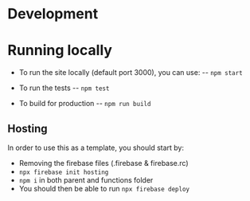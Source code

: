 # Development

# Running locally
- To run the site locally (default port 3000), you can use:
 -- `npm start`
- To run the tests
-- `npm test`

- To build for production
-- `npm run build`

## Hosting
In order to use this as a template, you should start by:
- Removing the firebase files (.firebase & firebase.rc)
- `npx firebase init hosting`
- `npm i` in both parent and functions folder
- You should then be able to run `npx firebase deploy`